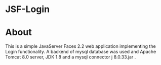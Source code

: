 # JSF-Login

#  About
This is a simple JavaServer Faces 2.2 web application implementing the Login functionality. A backend of mysql database was used and Apache Tomcat 8.0 server, JDK 1.8 and a mysql connector j 8.0.33.jar .
